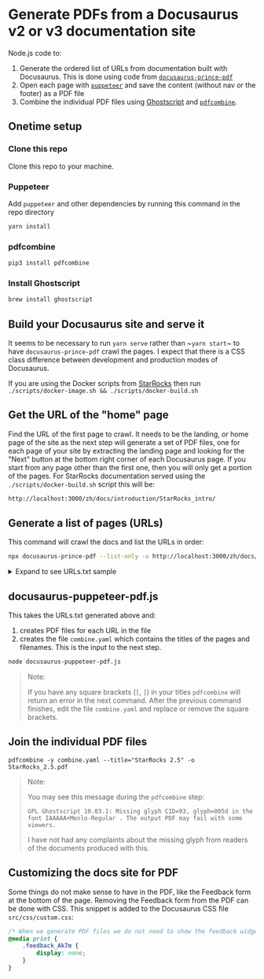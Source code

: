# Generate PDFs from a Docusaurus v2 or v3 documentation site

Node.js code to:
1. Generate the ordered list of URLs from documentation built with Docusaurus. This is done using code from [`docusaurus-prince-pdf`](https://github.com/signcl/docusaurus-prince-pdf)
2. Open each page with [`puppeteer`](https://pptr.dev/) and save the content (without nav or the footer) as a PDF file
3. Combine the individual PDF files using [Ghostscript](https://www.ghostscript.com/) and [`pdfcombine`](https://github.com/tdegeus/pdfcombine.git).

## Onetime setup

### Clone this repo

Clone this repo to your machine.

### Puppeteer

Add `puppeteer` and other dependencies by running this command in the repo directory
```bash
yarn install
```

### pdfcombine

```bash
pip3 install pdfcombine
```

### Install Ghostscript

```bash
brew install ghostscript
```

## Build your Docusaurus site and serve it

It seems to be necessary to run `yarn serve` rather than ~`yarn start`~ to have `docusaurus-prince-pdf` crawl the pages.  I expect that there is a CSS class difference between development and production modes of Docusaurus.

If you are using the Docker scripts from [StarRocks](https://github.com/StarRocks/starrocks/tree/main/docs/docusaurus/scripts) then run `./scripts/docker-image.sh && ./scripts/docker-build.sh`

## Get the URL of the "home" page

Find the URL of the first page to crawl. It needs to be the landing, or home page of the site as the next step will generate a set of PDF files, one for each page of your site by extracting the landing page and looking for the "Next" button at the bottom right corner of each Docusaurus page. If you start from any page other than the first one, then you will only get a portion of the pages. For StarRocks documentation served using the `./scripts/docker-build.sh` script this will be:

```bash
http://localhost:3000/zh/docs/introduction/StarRocks_intro/
```

## Generate a list of pages (URLs)

This command will crawl the docs and list the URLs in order:
```bash
npx docusaurus-prince-pdf --list-only -u http://localhost:3000/zh/docs/introduction/StarRocks_intro/ --file URLs.txt
```
<details>
  <summary>Expand to see URLs.txt sample</summary>

This is the file format, using the StarRocks developer docs as an example:
```bash
http://localhost:3000/zh/docs/developers/build-starrocks/Build_in_docker/
http://localhost:3000/zh/docs/developers/build-starrocks/build_starrocks_on_ubuntu/
http://localhost:3000/zh/docs/developers/build-starrocks/handbook/
http://localhost:3000/zh/docs/developers/code-style-guides/protobuf-guides/
http://localhost:3000/zh/docs/developers/code-style-guides/restful-api-standard/
http://localhost:3000/zh/docs/developers/code-style-guides/thrift-guides/
http://localhost:3000/zh/docs/developers/debuginfo/
http://localhost:3000/zh/docs/developers/development-environment/IDEA/
http://localhost:3000/zh/docs/developers/development-environment/ide-setup/
http://localhost:3000/zh/docs/developers/trace-tools/Trace/%
```

</details>


## docusaurus-puppeteer-pdf.js

This takes the URLs.txt generated above and:
1. creates PDF files for each URL in the file
2. creates the file `combine.yaml` which contains the titles of the pages and filenames. This is the input to the next step.

```bash
node docusaurus-puppeteer-pdf.js
```

> Note:
>
> If you have any square brackets (`[`, `]`) in your titles `pdfcombine` will return an error in the next command. After the previous command finishes, edit the file `combine.yaml` and replace or remove the square brackets.

## Join the individual PDF files

```
pdfcombine -y combine.yaml --title="StarRocks 2.5" -o StarRocks_2.5.pdf
```

> Note:
>
> You may see this message during the `pdfcombine` step:
>
> `GPL Ghostscript 10.03.1: Missing glyph CID=93, glyph=005d in the font IAAAAA+Menlo-Regular . The output PDF may fail with some viewers.`
>
> I have not had any complaints about the missing glyph from readers of the documents produced with this.

## Customizing the docs site for PDF

Some things do not make sense to have in the PDF, like the Feedback form at the bottom of the page. Removing the Feedback form from the PDF can be done with CSS. This snippet is added to the Docusaurus CSS file `src/css/custom.css`:

```css
/* When we generate PDF files we do not need to show the feedback widget. */
@media print {
    .feedback_Ak7m {
        display: none;
    }
}
```
